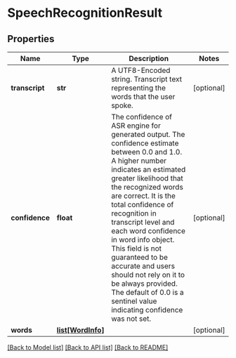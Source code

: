 # SpeechRecognitionResult

## Properties
Name | Type | Description | Notes
------------ | ------------- | ------------- | -------------
**transcript** | **str** | A UTF8-Encoded string. Transcript text representing the words that the user spoke.  | [optional] 
**confidence** | **float** | The confidence of ASR engine for generated output. The confidence estimate between 0.0 and 1.0. A higher number indicates an estimated greater likelihood that the recognized words are correct. It is the total confidence of recognition in transcript level and each word confidence in word info object. This field is not guaranteed to be accurate and users should not rely on it to be always provided. The default of 0.0 is a sentinel value indicating confidence was not set.  | [optional] 
**words** | [**list[WordInfo]**](WordInfo.md) |  | [optional] 

[[Back to Model list]](../README.md#documentation-for-models) [[Back to API list]](../README.md#documentation-for-api-endpoints) [[Back to README]](../README.md)


